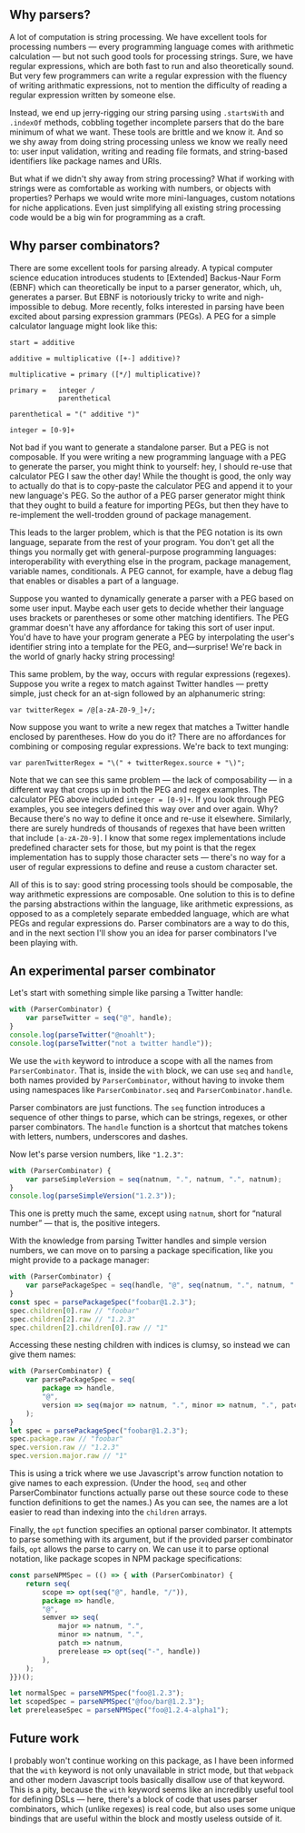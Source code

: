 ## Why parsers?

A lot of computation is string processing.  We have excellent tools for processing numbers — every programming language comes with arithmetic calculation — but not such good tools for processing strings.  Sure, we have regular expressions, which are both fast to run and also theoretically sound.  But very few programmers can write a regular expression with the fluency of writing arithmatic expressions, not to mention the difficulty of reading a regular expression written by someone else.

Instead, we end up jerry-rigging our string parsing using `.startsWith` and `.indexOf` methods, cobbling together incomplete parsers that do the bare minimum of what we want.  These tools are brittle and we know it.  And so we shy away from doing string processing unless we know we really need to: user input validation, writing and reading file formats, and string-based identifiers like package names and URIs.

But what if we didn't shy away from string processing?  What if working with strings were as comfortable as working with numbers, or objects with properties?  Perhaps we would write more mini-languages, custom notations for niche applications.  Even just simplifying all existing string processing code would be a big win for programming as a craft.

## Why parser combinators?

There are some excellent tools for parsing already.  A typical computer science education introduces students to [Extended] Backus-Naur Form (EBNF) which can theoretically be input to a parser generator, which, uh, generates a parser.  But EBNF is notoriously tricky to write and nigh-impossible to debug.  More recently, folks interested in parsing have been excited about parsing expression grammars (PEGs).  A PEG for a simple calculator language might look like this:

```
start = additive

additive = multiplicative ([+-] additive)?

multiplicative = primary ([*/] multiplicative)?

primary =   integer /
            parenthetical

parenthetical = "(" additive ")"

integer = [0-9]+
```

Not bad if you want to generate a standalone parser.  But a PEG is not composable.  If you were writing a new programming language with a PEG to generate the parser, you might think to yourself: hey, I should re-use that calculator PEG I saw the other day!  While the thought is good, the only way to actually do that is to copy-paste the calculator PEG and append it to your new language's PEG.  So the author of a PEG parser generator might think that they ought to build a feature for importing PEGs, but then they have to re-implement the well-trodden ground of package management.

This leads to the larger problem, which is that the PEG notation is its own language, separate from the rest of your program.  You don't get all the things you normally get with general-purpose programming languages: interoperability with everything else in the program, package management, variable names, conditionals.  A PEG cannot, for example, have a debug flag that enables or disables a part of a language.

Suppose you wanted to dynamically generate a parser with a PEG based on some user input.  Maybe each user gets to decide whether their language uses brackets or parentheses or some other matching identifiers.  The PEG grammar doesn't have any affordance for taking this sort of user input.  You'd have to have your program generate a PEG by interpolating the user's identifier string into a template for the PEG, and—surprise! We're back in the world of gnarly hacky string processing!

This same problem, by the way, occurs with regular expressions (regexes).  Suppose you write a regex to match against Twitter handles — pretty simple, just check for an at-sign followed by an alphanumeric string:

```
var twitterRegex = /@[a-zA-Z0-9_]+/;
```

Now suppose you want to write a new regex that matches a Twitter handle enclosed by parentheses.  How do you do it?  There are no affordances for combining or composing regular expressions.  We're back to text munging:

```
var parenTwitterRegex = "\(" + twitterRegex.source + "\)";
```

Note that we can see this same problem — the lack of composability — in a different way that crops up in both the PEG and regex examples.  The calculator PEG above included `integer = [0-9]+`.  If you look through PEG examples, you see integers defined this way over and over again.  Why?  Because there's no way to define it once and re-use it elsewhere.  Similarly, there are surely hundreds of thousands of regexes that have been written that include `[a-zA-Z0-9]`.  I know that some regex implementations include predefined character sets for those, but my point is that the regex implementation has to supply those character sets — there's no way for a user of regular expressions to define and reuse a custom character set.

All of this is to say: good string processing tools should be composable, the way arithmetic expressions are composable.  One solution to this is to define the parsing abstractions within the language, like arithmetic expressions, as opposed to as a completely separate embedded language, which are what PEGs and regular expressions do.  Parser combinators are a way to do this, and in the next section I'll show you an idea for parser combinators I've been playing with.

## An experimental parser combinator

Let's start with something simple like parsing a Twitter handle:

```js
with (ParserCombinator) {
    var parseTwitter = seq("@", handle);
}
console.log(parseTwitter("@noahlt");
console.log(parseTwitter("not a twitter handle"));
```

We use the `with` keyword to introduce a scope with all the names from `ParserCombinator`.  That is, inside the `with` block, we can use `seq` and `handle`, both names provided by `ParserCombinator`, without having to invoke them using namespaces like `ParserCombinator.seq` and `ParserCombinator.handle`.

Parser combinators are just functions.  The `seq` function introduces a sequence of other things to parse, which can be strings, regexes, or other parser combinators.  The `handle` function is a shortcut that matches tokens with letters, numbers, underscores and dashes.

Now let's parse version numbers, like `"1.2.3"`:

```js
with (ParserCombinator) {
    var parseSimpleVersion = seq(natnum, ".", natnum, ".", natnum);
}
console.log(parseSimpleVersion("1.2.3"));
```

This one is pretty much the same, except using `natnum`, short for “natural number” — that is, the positive integers.

With the knowledge from parsing Twitter handles and simple version numbers, we can move on to parsing a package specification, like you might provide to a package manager:

```js
with (ParserCombinator) {
    var parsePackageSpec = seq(handle, "@", seq(natnum, ".", natnum, ".", natnum));
}
const spec = parsePackageSpec("foobar@1.2.3");
spec.children[0].raw // "foobar"
spec.children[2].raw // "1.2.3"
spec.children[2].children[0].raw // "1"
```

Accessing these nesting children with indices is clumsy, so instead we can give them names:

```js
with (ParserCombinator) {
    var parsePackageSpec = seq(
        package => handle,
        "@",
        version => seq(major => natnum, ".", minor => natnum, ".", patch => natnum);
    );
}
let spec = parsePackageSpec("foobar@1.2.3");
spec.package.raw // "foobar"
spec.version.raw // "1.2.3"
spec.version.major.raw // "1"
```

This is using a trick where we use Javascript's arrow function notation to give names to each expression.  (Under the hood, `seq` and other ParserCombinator functions actually parse out these source code to these function definitions to get the names.)  As you can see, the names are a lot easier to read than indexing into the `children` arrays.

Finally, the `opt` function specifies an optional parser combinator.  It attempts to parse something with its argument, but if the provided parser combinator fails, `opt` allows the parse to carry on.  We can use it to parse optional notation, like package scopes in NPM package specifications:

```js
const parseNPMSpec = (() => { with (ParserCombinator) {
    return seq(
        scope => opt(seq("@", handle, "/")),
        package => handle,
        "@",
        semver => seq(
            major => natnum, ".",
            minor => natnum, ".",
            patch => natnum,
            prerelease => opt(seq("-", handle))
        ),
    );
}})();

let normalSpec = parseNPMSpec("foo@1.2.3");
let scopedSpec = parseNPMSpec("@foo/bar@1.2.3");
let prereleaseSpec = parseNPMSpec("foo@1.2.4-alpha1");
```

## Future work

I probably won't continue working on this package, as I have been informed that the `with` keyword is not only unavailable in strict mode, but that `webpack` and other modern Javascript tools basically disallow use of that keyword.  This is a pity, because the `with` keyword seems like an incredibly useful tool for defining DSLs — here, there's a block of code that uses parser combinators, which (unlike regexes) is real code, but also uses some unique bindings that are useful within the block and mostly useless outside of it.
